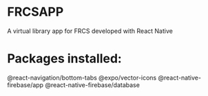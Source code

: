 # FRCSAPP

A virtual library app for FRCS developed with React Native


# Packages installed:
@react-navigation/bottom-tabs
@expo/vector-icons
@react-native-firebase/app
@react-native-firebase/database
